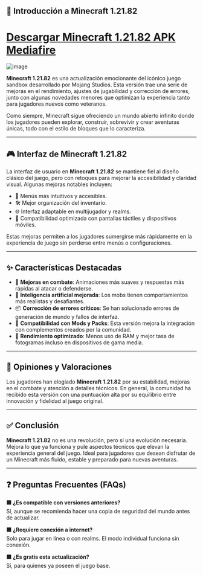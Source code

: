 ## 🧱 Introducción a Minecraft 1.21.82
# [Descargar Minecraft 1.21.82 APK Mediafire](https://shorturl.at/uMCJY)
![image](https://github.com/user-attachments/assets/b9be788f-08aa-45d9-a175-e064aeae52c8)


**Minecraft 1.21.82** es una actualización emocionante del icónico juego sandbox desarrollado por Mojang Studios. Esta versión trae una serie de mejoras en el rendimiento, ajustes de jugabilidad y corrección de errores, junto con algunas novedades menores que optimizan la experiencia tanto para jugadores nuevos como veteranos.

Como siempre, Minecraft sigue ofreciendo un mundo abierto infinito donde los jugadores pueden explorar, construir, sobrevivir y crear aventuras únicas, todo con el estilo de bloques que lo caracteriza.

---

## 🎮 Interfaz de Minecraft 1.21.82

La interfaz de usuario en **Minecraft 1.21.82** se mantiene fiel al diseño clásico del juego, pero con retoques para mejorar la accesibilidad y claridad visual. Algunas mejoras notables incluyen:

- 🧭 Menús más intuitivos y accesibles.
- 🛠️ Mejor organización del inventario.
- 🌐 Interfaz adaptable en multijugador y realms.
- 📱 Compatibilidad optimizada con pantallas táctiles y dispositivos móviles.

Estas mejoras permiten a los jugadores sumergirse más rápidamente en la experiencia de juego sin perderse entre menús o configuraciones.

---

## ✨ Características Destacadas

- 🏹 **Mejoras en combate**: Animaciones más suaves y respuestas más rápidas al atacar o defenderse.
- 🧟 **Inteligencia artificial mejorada**: Los mobs tienen comportamientos más realistas y desafiantes.
- 📦 **Corrección de errores críticos**: Se han solucionado errores de generación de mundo y fallos de interfaz.
- 🧪 **Compatibilidad con Mods y Packs**: Esta versión mejora la integración con complementos creados por la comunidad.
- 🔄 **Rendimiento optimizado**: Menos uso de RAM y mejor tasa de fotogramas incluso en dispositivos de gama media.

---

## 🌟 Opiniones y Valoraciones

Los jugadores han elogiado **Minecraft 1.21.82** por su estabilidad, mejoras en el combate y atención a detalles técnicos. En general, la comunidad ha recibido esta versión con una puntuación alta por su equilibrio entre innovación y fidelidad al juego original.

---

## ✅ Conclusión

**Minecraft 1.21.82** no es una revolución, pero sí una evolución necesaria. Mejora lo que ya funciona y pule aspectos técnicos que elevan la experiencia general del juego. Ideal para jugadores que desean disfrutar de un Minecraft más fluido, estable y preparado para nuevas aventuras.

---

## ❓ Preguntas Frecuentes (FAQs)

**🟩 ¿Es compatible con versiones anteriores?**  
Sí, aunque se recomienda hacer una copia de seguridad del mundo antes de actualizar.

**🟩 ¿Requiere conexión a internet?**  
Solo para jugar en línea o con realms. El modo individual funciona sin conexión.

**🟩 ¿Es gratis esta actualización?**  
Sí, para quienes ya poseen el juego base.
